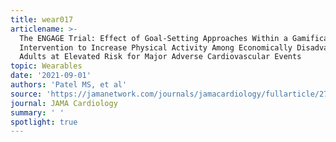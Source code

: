 ```yaml
---
title: wear017
articlename: >-
  The ENGAGE Trial: Effect of Goal-Setting Approaches Within a Gamification
  Intervention to Increase Physical Activity Among Economically Disadvantaged
  Adults at Elevated Risk for Major Adverse Cardiovascular Events
topic: Wearables
date: '2021-09-01'
authors: 'Patel MS, et al'
source: 'https://jamanetwork.com/journals/jamacardiology/fullarticle/2783498'
journal: JAMA Cardiology
summary: ' '
spotlight: true
---
```


